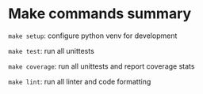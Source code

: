 # Make commands summary

`make setup`: configure python venv for development

`make test`: run all unittests

`make coverage`: run all unittests and report coverage stats

`make lint`: run all linter and code formatting

